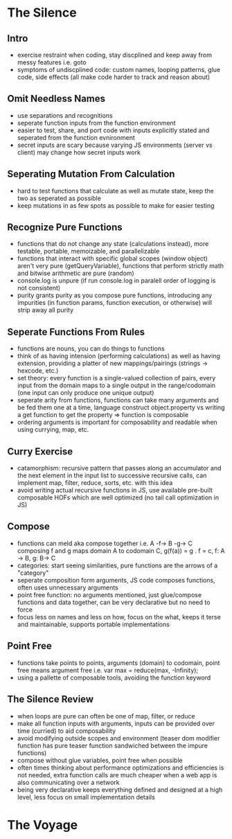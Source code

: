 The Silence
===========

Intro
-----
- exercise restraint when coding, stay discplined and keep away from messy features i.e. goto
- symptoms of undiscplined code: custom names, looping patterns, glue code, side effects (all make code harder to track and reason about)

Omit Needless Names
-------------------
- use separations and recognitions
- seperate function inputs from the function environment
- easier to test, share, and port code with inputs explicitly stated and seperated from the function evnironment
- secret inputs are scary because varying JS environments (server vs client) may change how secret inputs work

Seperating Mutation From Calculation
------------------------------------
- hard to test functions that calculate as well as mutate state, keep the two as seperated as possible
- keep mutations in as few spots as possible to make for easier testing

Recognize Pure Functions
------------------------
- functions that do not change any state (calculations instead), more testable, portable, memoizable, and parallelizable
- functions that interact with specific global scopes (window object) aren't very pure (getQueryVariable), functions that perform strictly math and bitwise arithmetic are pure (random)
- console.log is unpure (if run console.log in paralell order of logging is not consistent)
- purity grants purity as you compose pure functions, introducing any impurities (in function params, function execution, or otherwise) will strip away all purity

Seperate Functions From Rules
-----------------------------
- functions are nouns, you can do things to functions
- think of as having intension (performing calculations) as well as having extension, providing a platter of new mappings/pairings (strings -> hexcode, etc.)
- set theory: every function is a single-valued collection of pairs, every input from the domain maps to a single output in the range/codomain (one input can only produce one unique output)
- seperate arity from functions, functions can take many arguments and be fed them one at a time, language construct object.property vs writing a get function to get the property => function is composable
- ordering arguments is important for composability and readable when using currying, map, etc.

Curry Exercise
--------------
- catamorphism: recursive pattern that passes along an accumulator and the next element in the input list to successive recursive calls, can implement map, filter, reduce, sorts, etc. with this idea
- avoid writing actual recursive functions in JS, use available pre-built composable HOFs which are well optimized (no tail call optimization in JS)

Compose
-------
- functions can meld aka compose together i.e. A -f-> B -g-> C composing f and g maps domain A to codomain C, g(f(a)) = g . f = c, f: A -> B, g: B-> C
- categories: start seeing similarities, pure functions are the arrows of a "category"
- seperate composition form arguments, JS code composes functions, often uses unnecessary arguments
- point free function: no arguments mentioned, just glue/compose functions and data together, can be very declarative but no need to force
- focus less on names and less on how, focus on the what, keeps it terse and maintainable, supports portable implementations

Point Free
----------
- functions take points to points, arguments (domain) to codomain, point free means argument free i.e. var max = reduce(max, -Infinity);
- using a pallette of composable tools, avoiding the function keyword

The Silence Review
------------------
- when loops are pure can often be one of map, filter, or reduce
- make all function inputs with arguments, inputs can be provided over time (curried) to aid composability
- avoid modifying outside scopes and environment (teaser dom modifier function has pure teaser function sandwiched between the impure functions)
- compose without glue variables, point free when possible
- often times thinking about performance optimizations and efficiencies is not needed, extra function calls are much cheaper when a web app is also communicating over a network
- being very declarative keeps everything defined and designed at a high level, less focus on small implementation details

The Voyage
==========

